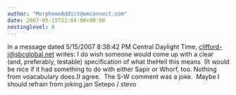 ```yaml
---
author: "MorphemeAddict@wmconnect.com"
date: 2007-05-15T22:04:00+00:00
nestinglevel: 0
---
```

In a message dated 5/15/2007 8:38:42 PM Central Daylight Time, [clifford-j@sbcglobal.net](mailto://clifford-j@sbcglobal.net) writes:
I do wish someone would come up with a clear (and, preferably, testable) specification of what theHell this means  (It would be nice if it had something to do with either Sapir or Whorf, too. Nothing from voacabulary does.)I agree.  The S-W comment was a joke.  Maybe I should refrain from joking.jan Setepo / stevo